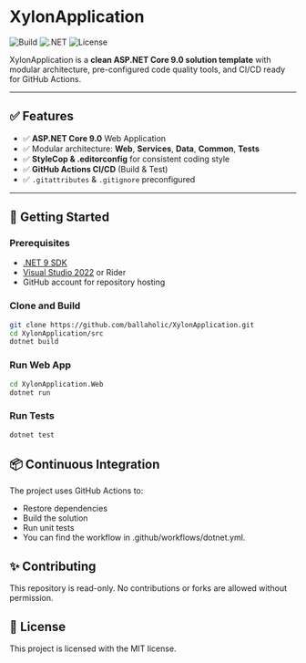 # XylonApplication

![Build](https://github.com/ballaholic/XylonApplication/actions/workflows/dotnet.yml/badge.svg)
![.NET](https://img.shields.io/badge/.NET-9.0-blue.svg)
![License](https://img.shields.io/badge/license-Custom-red)

XylonApplication is a **clean ASP.NET Core 9.0 solution template** with modular architecture, pre-configured code quality tools, and CI/CD ready for GitHub Actions.

---

## ✅ Features
- ✅ **ASP.NET Core 9.0** Web Application
- ✅ Modular architecture: **Web**, **Services**, **Data**, **Common**, **Tests**
- ✅ **StyleCop & .editorconfig** for consistent coding style
- ✅ **GitHub Actions CI/CD** (Build & Test)
- ✅ `.gitattributes` & `.gitignore` preconfigured

---

## 🚀 Getting Started

### Prerequisites
- [.NET 9 SDK](https://dotnet.microsoft.com/en-us/download/dotnet/9.0)
- [Visual Studio 2022](https://visualstudio.microsoft.com/) or Rider
- GitHub account for repository hosting

### Clone and Build
```bash
git clone https://github.com/ballaholic/XylonApplication.git
cd XylonApplication/src
dotnet build
```

### Run Web App

```bash
cd XylonApplication.Web
dotnet run
```

### Run Tests

```bash
dotnet test
```

## 📦 Continuous Integration
The project uses GitHub Actions to:

 - Restore dependencies
 - Build the solution
 - Run unit tests
 - You can find the workflow in .github/workflows/dotnet.yml.

## ✨ Contributing
This repository is read-only. No contributions or forks are allowed without permission.

## 📜 License
This project is licensed with the MIT license.